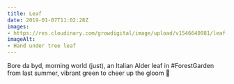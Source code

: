 ```yaml
---
title: Leaf
date: 2019-01-07T11:02:28Z
images: 
- https://res.cloudinary.com/growdigital/image/upload/v1546640981/leaf-41652741801.jpg
imageAlt: 
- Hand under tree leaf
---
```


Bore da byd, morning world (just), an Italian Alder leaf in #ForestGarden from last summer, vibrant green to cheer up the gloom 🙂
